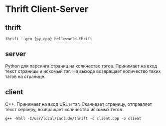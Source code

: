 Thrift Client-Server
====================

thrift
------

    thrift --gen {py,cpp} helloworld.thrift

server
------

Python для парсинга страниц на количество тэгов.
Принимает на вход текст страницы и искомый тэг.
На выходе возвращает количество таких тэгов на странице.

client
------

С++. Принимает на вход URL и тэг.
Скачивает страницу, отправляет текст серверу, возвращает количество искомых тегов.


    g++ -Wall -I/usr/local/include/thrift -c client.cpp -o client
